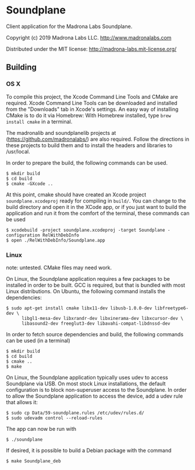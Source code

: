 # Soundplane

Client application for the Madrona Labs Soundplane.

Copyright (c) 2019 Madrona Labs LLC. http://www.madronalabs.com

Distributed under the MIT license: http://madrona-labs.mit-license.org/

## Building

### OS X

To compile this project, the Xcode Command Line Tools and CMake are required.
Xcode Command Line Tools can be downloaded and installed from the "Downloads"
tab in Xcode's settings. An easy way of installing CMake is to do it via
Homebrew: With Homebrew installed, type `brew install cmake` in a terminal.

The madronalib and soundplanelib projects at (https://github.com/madronalabs/) are also required. Follow the directions in these projects to build them and to install the headers and libraries to /usr/local.

In order to prepare the build, the following commands can be used.

    $ mkdir build
    $ cd build
    $ cmake -GXcode ..


At this point, cmake should have created an Xcode project `soundplane.xcodeproj` ready for compiling in `build/`. You can change to the build directory and open it in the XCode app, or if you just want to build the application and run it from the comfort of the terminal, these commands can be used

    $ xcodebuild -project soundplane.xcodeproj -target Soundplane -configuration RelWithDebInfo
    $ open ./RelWithDebInfo/Soundplane.app

### Linux

note: untested. CMake files may need work. 

On Linux, the Soundplane application requires a few packages to be installed in
order to be built. GCC is required, but that is bundled with most Linux
distributions. On Ubuntu, the following command installs the dependencies:

    $ sudo apt-get install cmake libx11-dev libusb-1.0.0-dev libfreetype6-dev \
          libgl1-mesa-dev libxrandr-dev libxinerama-dev libxcursor-dev \
          libasound2-dev freeglut3-dev libavahi-compat-libdnssd-dev

In order to fetch source dependencies and build, the following commands can be
used (in a terminal)

    $ mkdir build
    $ cd build
    $ cmake ..
    $ make

On Linux, the Soundplane application typically uses udev to access Soundplane
via USB. On most stock Linux installations, the default configuration is to block
non-superuser access to the Soundplane. In order to allow the Soundplane
application to access the device, add a udev rule that allows it:

    $ sudo cp Data/59-soundplane.rules /etc/udev/rules.d/
    $ sudo udevadm control --reload-rules

The app can now be run with

    $ ./soundplane

If desired, it is possible to build a Debian package with the command

    $ make Soundplane_deb
